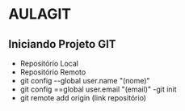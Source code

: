 # AULAGIT
## Iniciando Projeto GIT
- Repositório Local
- Repositório Remoto
- git config --global user.name "(nome)"
- git config ==global user.email "(email)"
-git init
- git remote add origin (link repositório)

